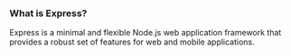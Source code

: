 ### What is Express?

Express is a minimal and flexible Node.js web application framework that provides a robust set of features for web and mobile applications.